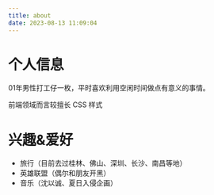 ```yaml
---
title: about
date: 2023-08-13 11:09:04
---
```

# 个人信息

01年男性打工仔一枚，平时喜欢利用空闲时间做点有意义的事情。

前端领域而言较擅长 CSS 样式



# 兴趣&爱好

- 旅行（目前去过桂林、佛山、深圳、长沙、南昌等地）
- 英雄联盟（偶尔和朋友开黑）
- 音乐（沈以诚、夏日入侵企画）